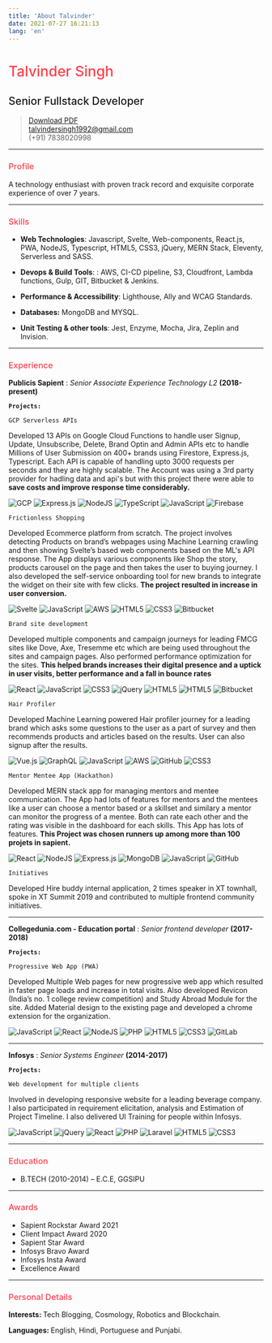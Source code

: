 ```yaml
---
title: 'About Talvinder'
date: 2021-07-27 16:21:13
lang: 'en'
---
```


<h1 style="color:#fe414d; font-weight: 500"> Talvinder Singh</h1>

<h2 style="font-weight:500">Senior Fullstack Developer</h2>

> [Download PDF](Talvinder_fullstack.pdf)  
> [talvindersingh1992@gmail.com](mailto:talvindersingh1992@gmail.com)  
> (+91) 7838020998

---

<h3 style="color:#fe414d; font-weight: 500"> Profile</h3>

A technology enthusiast with proven track record and exquisite corporate experience of over 7 years.

---

<h3 style="color:#fe414d; font-weight: 500"> Skills</h3>

- <strong>Web Technologies</strong>: Javascript, Svelte, Web-components, React.js, PWA, NodeJS, Typescript, HTML5, CSS3, jQuery, MERN Stack, Eleventy, Serverless and SASS.

- <strong>Devops & Build Tools</strong>:
  : AWS, CI-CD pipeline, S3, Cloudfront, Lambda functions, Gulp, GIT, Bitbucket & Jenkins.

- <strong>Performance & Accessibility</strong>:
  Lighthouse, Ally and WCAG Standards.

- <strong>Databases:</strong> MongoDB and MYSQL.

- <strong>Unit Testing & other tools</strong>: Jest, Enzyme, Mocha, Jira, Zeplin and Invision.

---

<h3 style="color:#fe414d; font-weight: 500"> Experience</h3>

<strong>Publicis Sapient</strong>
: _Senior Associate Experience Technology L2_
**(2018-present)**

<strong>`Projects:`</strong>

`GCP Serverless APIs`

Developed 13 APIs on Google Cloud Functions to handle user Signup, Update, Unsubscribe, Delete, Brand Optin and Admin APIs etc to handle Millions of User Submission on 400+ brands using Firestore, Express.js, Typescript. Each API is capable of handling upto 3000 requests per seconds and they are highly scalable. The Account was using a 3rd party provider for hadling data and api's but with this project there were able to <strong> save costs and improve response time considerably.</strong>

![GCP](https://img.shields.io/badge/GoogleCloud-%234285F4.svg?style=for-the-badge&logo=google-cloud&logoColor=white)
![Express.js](https://img.shields.io/badge/express.js-%23404d59.svg?style=for-the-badge&logo=express&logoColor=%2361DAFB)
![NodeJS](https://img.shields.io/badge/node.js-6DA55F?style=for-the-badge&logo=node.js&logoColor=white)
![TypeScript](https://img.shields.io/badge/typescript-%23007ACC.svg?style=for-the-badge&logo=typescript&logoColor=white)
![JavaScript](https://img.shields.io/badge/javascript-%23323330.svg?style=for-the-badge&logo=javascript&logoColor=%23F7DF1E)
![Firebase](https://img.shields.io/badge/firebase-%23039BE5.svg?style=for-the-badge&logo=firebase)
<span></span>

`Frictionless Shopping`

Developed Ecommerce platform from scratch. The project involves detecting Products on brand’s webpages using Machine Learning crawling and then showing Svelte’s based web components based on the ML's API response. The App displays various components like Shop the story, products carousel on the page and then takes the user to buying journey. I also developed the self-service onboarding tool for new brands to integrate the widget on their site with few clicks. <strong> The project resulted in increase in user conversion.</strong>

![Svelte](https://img.shields.io/badge/svelte-%23f1413d.svg?style=for-the-badge&logo=svelte&logoColor=white)
![JavaScript](https://img.shields.io/badge/javascript-%23323330.svg?style=for-the-badge&logo=javascript&logoColor=%23F7DF1E)
![AWS](https://img.shields.io/badge/AWS-%23FF9900.svg?style=for-the-badge&logo=amazon-aws&logoColor=white)
![HTML5](https://img.shields.io/badge/html5-%23E34F26.svg?style=for-the-badge&logo=html5&logoColor=white)
![CSS3](https://img.shields.io/badge/css3-%231572B6.svg?style=for-the-badge&logo=css3&logoColor=white)
![Bitbucket](https://img.shields.io/badge/bitbucket-%230047B3.svg?style=for-the-badge&logo=bitbucket&logoColor=white)
<span></span>

`Brand site development`

Developed multiple components and campaign journeys for leading FMCG sites like Dove, Axe, Tresemme etc which are being used throughout the sites and campaign pages. Also performed performance optimization for the sites. <strong>This helped brands increases their digital presence and a uptick in user visits, better performance and a fall in bounce rates</strong>

![React](https://img.shields.io/badge/react-%2320232a.svg?style=for-the-badge&logo=react&logoColor=%2361DAFB)
![JavaScript](https://img.shields.io/badge/javascript-%23323330.svg?style=for-the-badge&logo=javascript&logoColor=%23F7DF1E)
![CSS3](https://img.shields.io/badge/css3-%231572B6.svg?style=for-the-badge&logo=css3&logoColor=white)
![jQuery](https://img.shields.io/badge/jquery-%230769AD.svg?style=for-the-badge&logo=jquery&logoColor=white)
![HTML5](https://img.shields.io/badge/html5-%23E34F26.svg?style=for-the-badge&logo=html5&logoColor=white)
![HTML5](https://img.shields.io/badge/html5-%23E34F26.svg?style=for-the-badge&logo=html5&logoColor=white)
![Bitbucket](https://img.shields.io/badge/bitbucket-%230047B3.svg?style=for-the-badge&logo=bitbucket&logoColor=white)
<span></span>

`Hair Profiler`

Developed Machine Learning powered Hair profiler journey for a leading brand which asks some questions to the user as a part of survey and then recommends products and articles based on the results. User can also signup after the results.

![Vue.js](https://img.shields.io/badge/vuejs-%2335495e.svg?style=for-the-badge&logo=vuedotjs&logoColor=%234FC08D)
![GraphQL](https://img.shields.io/badge/-GraphQL-E10098?style=for-the-badge&logo=graphql)
![JavaScript](https://img.shields.io/badge/javascript-%23323330.svg?style=for-the-badge&logo=javascript&logoColor=%23F7DF1E)
![AWS](https://img.shields.io/badge/AWS-%23FF9900.svg?style=for-the-badge&logo=amazon-aws&logoColor=white)
![GitHub](https://img.shields.io/badge/github-%23121011.svg?style=for-the-badge&logo=github&logoColor=white)
![CSS3](https://img.shields.io/badge/css3-%231572B6.svg?style=for-the-badge&logo=css3&logoColor=white)
<span></span>

`Mentor Mentee App (Hackathon)`

Developed MERN stack app for managing mentors and mentee communication. The App had lots of features for mentors and the mentees like a user can choose a mentor based or a skillset and similary a mentor can monitor the progress of a mentee. Both can rate each other and the rating was visible in the dashboard for each skills. This App has lots of features. <strong>This Project was chosen runners up among more than 100 projets in sapient.</strong>

![React](https://img.shields.io/badge/react-%2320232a.svg?style=for-the-badge&logo=react&logoColor=%2361DAFB)
![NodeJS](https://img.shields.io/badge/node.js-%2343853D.svg?style=for-the-badge&logo=node.js&logoColor=white)
![Express.js](https://img.shields.io/badge/express.js-%23404d59.svg?style=for-the-badge&logo=express&logoColor=%2361DAFB)
![MongoDB](https://img.shields.io/badge/MongoDB-%234ea94b.svg?style=for-the-badge&logo=mongodb&logoColor=white)
![JavaScript](https://img.shields.io/badge/javascript-%23323330.svg?style=for-the-badge&logo=javascript&logoColor=%23F7DF1E)
![GitHub](https://img.shields.io/badge/github-%23121011.svg?style=for-the-badge&logo=github&logoColor=white)
<span></span>

`Initiatives`

Developed Hire buddy internal application, 2 times speaker in XT townhall, spoke in XT Summit 2019 and contributed to multiple frontend community initiatives.

---

<strong>Collegedunia.com - Education portal</strong>
: _Senior frontend developer_
**(2017-2018)**

<strong>`Projects:`</strong>

`Progressive Web App (PWA)`

Developed Multiple Web pages for new progressive web app which resulted in faster page loads and increase in total visits. Also developed Revicon (India’s no. 1 college review competition) and Study Abroad Module for the site. Added Material design to the existing page and developed a chrome extension for the organization.

![JavaScript](https://img.shields.io/badge/javascript-%23323330.svg?style=for-the-badge&logo=javascript&logoColor=%23F7DF1E)
![React](https://img.shields.io/badge/react-%2320232a.svg?style=for-the-badge&logo=react&logoColor=%2361DAFB)
![NodeJS](https://img.shields.io/badge/node.js-%2343853D.svg?style=for-the-badge&logo=node.js&logoColor=white)
![PHP](https://img.shields.io/badge/php-%23777BB4.svg?style=for-the-badge&logo=php&logoColor=white)
![HTML5](https://img.shields.io/badge/html5-%23E34F26.svg?style=for-the-badge&logo=html5&logoColor=white)
![CSS3](https://img.shields.io/badge/css3-%231572B6.svg?style=for-the-badge&logo=css3&logoColor=white)
![GitLab](https://img.shields.io/badge/gitlab-%23181717.svg?style=for-the-badge&logo=gitlab&logoColor=white)
<span></span>

---

<strong>Infosys</strong>
: _Senior Systems Engineer_
**(2014-2017)**

<strong>`Projects:`</strong>

`Web development for multiple clients`

Involved in developing responsive website for a leading beverage company. I also participated in requirement elicitation, analysis and Estimation of Project Timeline. I also delivered UI Training for people within Infosys.

![JavaScript](https://img.shields.io/badge/javascript-%23323330.svg?style=for-the-badge&logo=javascript&logoColor=%23F7DF1E)
![jQuery](https://img.shields.io/badge/jquery-%230769AD.svg?style=for-the-badge&logo=jquery&logoColor=white)
![React](https://img.shields.io/badge/react-%2320232a.svg?style=for-the-badge&logo=react&logoColor=%2361DAFB)
![PHP](https://img.shields.io/badge/php-%23777BB4.svg?style=for-the-badge&logo=php&logoColor=white)
![Laravel](https://img.shields.io/badge/laravel-%23FF2D20.svg?style=for-the-badge&logo=laravel&logoColor=white)
![HTML5](https://img.shields.io/badge/html5-%23E34F26.svg?style=for-the-badge&logo=html5&logoColor=white)
![CSS3](https://img.shields.io/badge/css3-%231572B6.svg?style=for-the-badge&logo=css3&logoColor=white)
<span></span>

---

<h3 style="color:#fe414d; font-weight: 500"> Education</h3>

- B.TECH (2010-2014) – E.C.E, GGSIPU

---

<h3 style="color:#fe414d; font-weight: 500"> Awards</h3>

- Sapient Rockstar Award 2021
- Client Impact Award 2020
- Sapient Star Award
- Infosys Bravo Award
- Infosys Insta Award
- Excellence Award

---

<h3 style="color:#fe414d; font-weight: 500"> Personal Details</h3>

<strong>Interests: </strong>Tech Blogging, Cosmology, Robotics and Blockchain.

<strong>Languages: </strong> English, Hindi, Portuguese and Punjabi.
